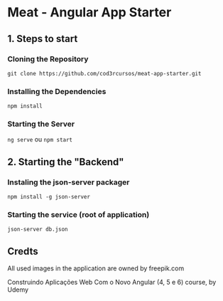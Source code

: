 # Meat - Angular App Starter

## 1. Steps to start

### Cloning the Repository

`git clone https://github.com/cod3rcursos/meat-app-starter.git`

### Installing the Dependencies

`npm install`

### Starting the Server

`ng serve` ou `npm start`

## 2. Starting the "Backend"

### Instaling the json-server packager

`npm install -g json-server`

### Starting the service (root of application)

`json-server db.json`

## Credts

All used images in the application are owned by freepik.com

Construindo Aplicações Web Com o Novo Angular (4, 5 e 6) course, by Udemy
